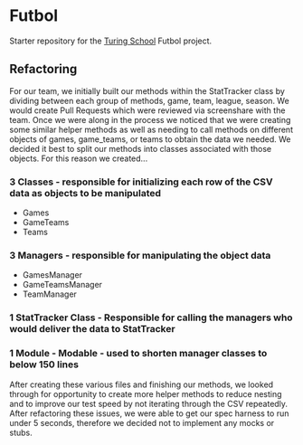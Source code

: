 # Futbol

Starter repository for the [Turing School](https://turing.io/) Futbol project.

## Refactoring

For our team, we initially built our methods within the StatTracker class by dividing between each group of methods, game, team, league, season. We would create Pull Requests which were reviewed via screenshare with the team. Once we were along in the process we noticed that we were creating some similar helper methods as well as needing to call methods on different objects of games, game_teams, or teams to obtain the data we needed. We decided it best to split our methods into classes associated with those objects. For this reason we created...

### 3 Classes - responsible for initializing each row of the CSV data as objects to be manipulated
- Games
- GameTeams
- Teams

### 3 Managers - responsible for manipulating the object data
- GamesManager
- GameTeamsManager
- TeamManager

### 1 StatTracker Class - Responsible for calling the managers who would deliver the data to StatTracker

### 1 Module - Modable - used to shorten manager classes to below 150 lines

After creating these various files and finishing our methods, we looked through for opportunity to create more helper methods to reduce nesting and to improve our test speed by not iterating through the CSV repeatedly. After refactoring these issues, we were able to get our spec harness to run under 5 seconds, therefore we decided not to implement any mocks or stubs.
